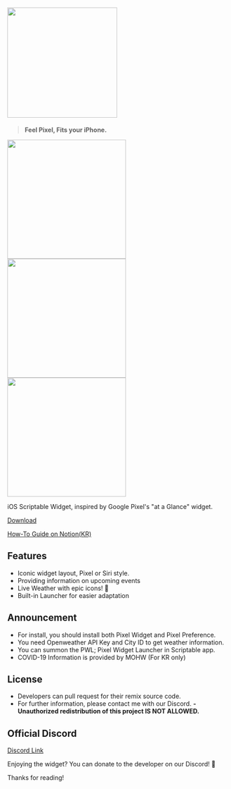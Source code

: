 # <img width="250" src="https://user-images.githubusercontent.com/63099769/101245589-42f28200-3751-11eb-91ad-43476ecb42b9.PNG">
> **Feel Pixel, Fits your iPhone.**
<div>
<img width="270" src="https://user-images.githubusercontent.com/63099769/101245888-4be45300-3753-11eb-820e-2a9db04ee45a.png">
<img width="270" src="https://user-images.githubusercontent.com/63099769/101245885-4850cc00-3753-11eb-95f4-79dbd77fef28.png">
<img width="270" src="https://user-images.githubusercontent.com/63099769/101245892-4e46ad00-3753-11eb-8ad4-f72076114a31.png">
</div>

iOS Scriptable Widget, inspired by Google Pixel's "at a Glance" widget.


[Download](https://github.com/xkfdhr/pixel-widget/releases)

[How-To Guide on Notion(KR)](https://www.notion.so/Pixel-Widget-7a953fd225e94380987f777838c0dc33)

## Features
- Iconic widget layout, Pixel or Siri style.
- Providing information on upcoming events
- Live Weather with epic icons! 🌈
- Built-in Launcher for easier adaptation

## Announcement
- For install, you should install both Pixel Widget and Pixel Preference.
- You need Openweather API Key and City ID to get weather information.
- You can summon the PWL; Pixel Widget Launcher in Scriptable app.
- COVID-19 Information is provided by MOHW (For KR only)

## License
- Developers can pull request for their remix source code.
- For further information, please contact me with our Discord.
**- Unauthorized redistribution of this project IS NOT ALLOWED.**

## Official Discord
[Discord Link](https://discord.gg/BCP2S7BdaC)

Enjoying the widget? You can donate to the developer on our Discord! 🎁


Thanks for reading!

